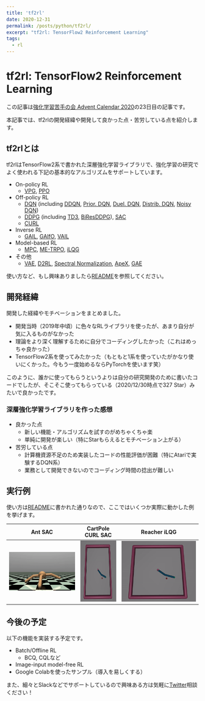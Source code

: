 ```yaml
---
title: 'tf2rl'
date: 2020-12-31
permalink: /posts/python/tf2rl/
excerpt: "tf2rl: TensorFlow2 Reinforcement Learning"
tags:
  - rl
---
```


# tf2rl: TensorFlow2 Reinforcement Learning

この記事は[強化学習苦手の会 Advent Calendar 2020](https://adventar.org/calendars/5128)の23日目の記事です。

本記事では、tf2rlの開発経緯や開発して良かった点・苦労している点を紹介します。

## tf2rlとは

tf2rlはTensorFlow2系で書かれた深層強化学習ライブラリで、強化学習の研究でよく使われる下記の基本的なアルゴリズムをサポートしています。

- On-policy RL
  - [VPG](https://papers.nips.cc/paper/1713-policy-gradient-methods-for-reinforcement-learning-with-function-approximation.pdf), [PPO](<https://arxiv.org/abs/1707.06347>)
- Off-policy RL
  - [DQN](https://storage.googleapis.com/deepmind-media/dqn/DQNNaturePaper.pdf) (including [DDQN](https://arxiv.org/abs/1509.06461), [Prior. DQN](https://arxiv.org/abs/1511.05952), [Duel. DQN](https://arxiv.org/abs/1511.06581), [Distrib. DQN](<https://arxiv.org/abs/1707.06887>), [Noisy DQN](<https://arxiv.org/abs/1706.10295>))
  - [DDPG](https://arxiv.org/abs/1509.02971) (including [TD3](<https://arxiv.org/abs/1802.09477>), [BiResDDPG](<https://arxiv.org/abs/1905.01072>)), [SAC](<https://arxiv.org/abs/1801.01290>)
  - [CURL](https://arxiv.org/abs/2004.04136)
- Inverse RL
  - [GAIL](<https://arxiv.org/abs/1606.03476>), [GAIfO](<https://arxiv.org/abs/1807.06158>), [VAIL](<https://arxiv.org/abs/1810.00821>)
- Model-based RL
  - [MPC](https://arxiv.org/abs/1708.02596), [ME-TRPO](https://arxiv.org/abs/1802.10592), [iLQG](https://homes.cs.washington.edu/~todorov/papers/TassaIROS12.pdf)
- その他
  - [VAE](https://arxiv.org/abs/1312.6114), [D2RL](https://arxiv.org/abs/2010.09163), [Spectral Normalization](<https://arxiv.org/abs/1802.05957>), [ApeX](<https://arxiv.org/abs/1803.00933>), [GAE](https://arxiv.org/abs/1506.02438)

使い方など、もし興味ありましたら[README](https://github.com/keiohta/tf2rl/blob/master/README.md)を参照してください。

## 開発経緯

開発した経緯やモチベーションをまとめました。

- 開発当時（2019年中頃）に色々なRLライブラリを使ったが、あまり自分が気に入るものがなかった
- 理論をより深く理解するために自分でコーディングしたかった（これはめっちゃ良かった）
- TensorFlow2系を使ってみたかった（もともと1系を使っていたがかなり使いにくかった。今もう一度始めるならPyTorchを使います笑）

このように、誰かに使ってもらうというよりは自分の研究開発のために書いたコードでしたが、そこそこ使ってもらっている（2020/12/30時点で327 Star）みたいで良かったです。

### 深層強化学習ライブラリを作った感想

- 良かった点
  - 新しい機能・アルゴリズムを試すのがめちゃくちゃ楽
  - 単純に開発が楽しい（特にStarもらえるとモチベーション上がる）
- 苦労している点
  - 計算機資源不足のため実装したコードの性能評価が困難（特にAtariで実験するDQN系）
  - 業務として開発できないのでコーディング時間の捻出が難しい

## 実行例

使い方は[README](https://github.com/keiohta/tf2rl/blob/master/README.md)に書かれた通りなので、ここではいくつか実際に動かした例を挙げます。

|              Ant SAC              |                      CartPole CURL SAC                       |              Reacher iLQG              |
| :-------------------------------: | :----------------------------------------------------------: | :------------------------------------: |
| ![](/images/20201231_ant_sac.gif) | <img src="/images/20201231_reacher_ilqg.gif" height="160px"> | ![](/images/20201231_reacher_ilqg.gif) |

## 今後の予定

以下の機能を実装する予定です。

- Batch/Offline RL
  - BCQ, CQLなど
- Image-input model-free RL
- Google Colabを使ったサンプル（導入を易しくする）

また、細々とSlackなどでサポートしているので興味ある方は気軽に[Twitter](https://twitter.com/ohtake_i)相談ください！